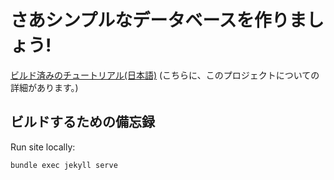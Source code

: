 # さあシンプルなデータベースを作りましょう!

[ビルド済みのチュートリアル(日本語)](https://cstack.github.io/db_tutorial/) (こちらに、このプロジェクトについての詳細があります。)

## ビルドするための備忘録

Run site locally:
```
bundle exec jekyll serve
```
